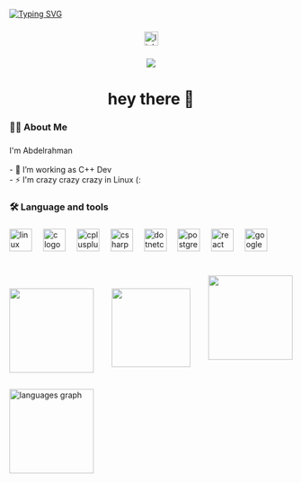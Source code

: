 <a href="https://git.io/typing-svg"><img src="https://readme-typing-svg.demolab.com?font=Fira+Code&size=38&duration=2500&pause=1000&color=00DF00&vCenter=true&random=false&width=500&height=150&lines=Hello+World!;I'm+Abdelrahman+(%3A;A+C%2B%2B+Dev+;Welcome+to+my+profile" alt="Typing SVG" /></a>

###

<div align="center">
  <a href="https://www.linkedin.com/in/abdabhasan/" target="_blank">
    <img src="https://img.shields.io/static/v1?message=LinkedIn&logo=linkedin&label=&color=0077B5&logoColor=white&labelColor=&style=for-the-badge" height="25" alt="linkedin logo"  />
  </a>
</div>

###

<div align="center">
  <img src="https://visitor-badge.laobi.icu/badge?page_id=abdabhasan.abdabhasan&"  />
</div>

###

<h1 align="center">hey there 👋</h1>

###

<h3 align="left">👩‍💻  About Me</h3>

###

<p align="left">I'm Abdelrahman<br><br>- 🔭 I’m working as C++ Dev<br>- ⚡ I'm crazy crazy crazy in Linux (:</p>

###

<h3 align="left">🛠 Language and tools</h3>

###

<div align="left">
  <img src="https://cdn.jsdelivr.net/gh/devicons/devicon/icons/linux/linux-original.svg" height="40" alt="linux logo"  />
  <img width="12" />
  <img src="https://cdn.jsdelivr.net/gh/devicons/devicon/icons/c/c-original.svg" height="40" alt="c logo"  />
  <img width="12" />
  <img src="https://cdn.jsdelivr.net/gh/devicons/devicon/icons/cplusplus/cplusplus-original.svg" height="40" alt="cplusplus logo"  />
  <img width="12" />
  <img src="https://cdn.jsdelivr.net/gh/devicons/devicon/icons/csharp/csharp-original.svg" height="40" alt="csharp logo"  />
  <img width="12" />
  <img src="https://cdn.jsdelivr.net/gh/devicons/devicon/icons/dotnetcore/dotnetcore-original.svg" height="40" alt="dotnetcore logo"  />
  <img width="12" />
  <img src="https://cdn.jsdelivr.net/gh/devicons/devicon/icons/postgresql/postgresql-plain-wordmark.svg" height="40" alt="postgresql logo"  />
  <img width="12" />
  <img src="https://cdn.jsdelivr.net/gh/devicons/devicon/icons/react/react-original.svg" height="40" alt="react logo"  />
  <img width="12" />
  <img src="https://cdn.jsdelivr.net/gh/devicons/devicon/icons/googlecloud/googlecloud-original.svg" height="40" alt="googlecloud logo"  />
</div>

###

<br clear="both">

<img align="right" height="150" src="https://media.tenor.com/GfSX-u7VGM4AAAAC/coding.gif"  />

###

<img align="left" height="150" src="https://media.tenor.com/NeJfHqkmdMIAAAAj/tux-linux-penguin.gif"  />

###

<div align="center">
  <img height="140" src="https://media1.giphy.com/media/v1.Y2lkPTc5MGI3NjExOWVkYTlhdGVwNHY3d2RicTl5aXBjdmRvMmRta2Zka2s2bjc4eTZ6cCZlcD12MV9pbnRlcm5hbF9naWZfYnlfaWQmY3Q9Zw/h0Cq1ClzO3UpupFPjP/giphy.gif"  />
</div>
 
 
###

<br clear="both">

<div align="left">
  <img src="https://github-readme-stats.vercel.app/api/top-langs?username=abdabhasan&locale=en&hide_title=false&layout=compact&card_width=320&langs_count=5&theme=dracula&hide_border=false&order=2" height="150" alt="languages graph"  />
  
</div>

###
 
###
